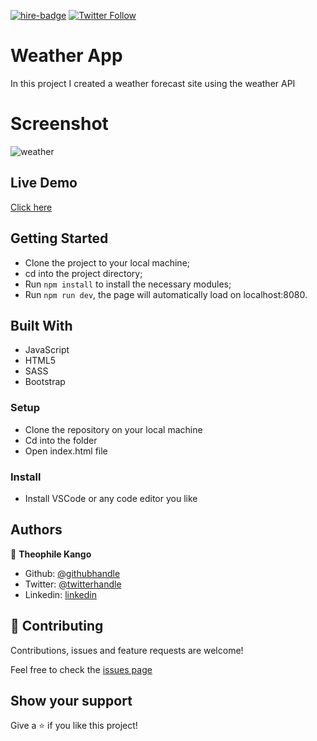 

[![hire-badge](https://img.shields.io/badge/Consult%20/%20Hire%20Theophile-Click%20to%20Contact-brightgreen)](mailto:fadhili.kango@gmail.com ) [![Twitter Follow](https://img.shields.io/twitter/follow/Theophadh?label=Follow%20Theophile%20on%20Twitter&style=social)](https://twitter.com/Theophadh)

# Weather App
In this project I created a weather forecast site using the weather API

# Screenshot

![weather](https://user-images.githubusercontent.com/49276315/86361648-73029a00-bc74-11ea-8530-beb1189a0d36.png)

## Live Demo

[Click here](https://faster-weather-app.herokuapp.com/?#)


## Getting Started
- Clone the project to your local machine;
- cd into the project directory;
- Run `npm install` to install the necessary modules;
- Run `npm run dev`, the page will automatically load on localhost:8080.

## Built With

- JavaScript
- HTML5 
- SASS
- Bootstrap


### Setup

- Clone the repository on your local machine
- Cd into the folder
- Open index.html file

### Install

- Install VSCode or any code editor you like

## Authors

👤  **Theophile Kango**

- Github: [@githubhandle](https://github.com/Theophile-Kango)
- Twitter: [@twitterhandle](https://twitter.com/Theophadh)
- Linkedin: [linkedin](https://www.linkedin.com/in/theophile-kango)

## 🤝  Contributing

Contributions, issues and feature requests are welcome!

Feel free to check the [issues page](https://github.com/Theophile-Kango/weather-app/issues)
## Show your support

Give a ⭐️  if you like this project!
